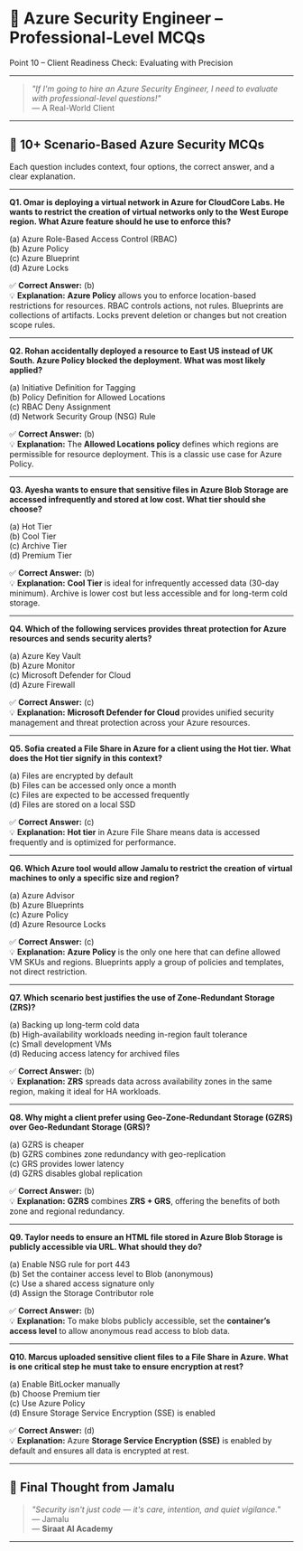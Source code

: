# 📘 Azure Security Engineer – Professional-Level MCQs

Point 10 – Client Readiness Check: Evaluating with Precision

---

> *"If I'm going to hire an Azure Security Engineer, I need to evaluate with professional-level questions!"*  
> — A Real-World Client

---

## 🧠 10+ Scenario-Based Azure Security MCQs

Each question includes context, four options, the correct answer, and a clear explanation.

---

**Q1. Omar is deploying a virtual network in Azure for CloudCore Labs. He wants to restrict the creation of virtual networks only to the West Europe region. What Azure feature should he use to enforce this?**

(a) Azure Role-Based Access Control (RBAC)  
(b) Azure Policy  
(c) Azure Blueprint  
(d) Azure Locks  

✅ **Correct Answer:** (b)  
💡 **Explanation:** **Azure Policy** allows you to enforce location-based restrictions for resources. RBAC controls actions, not rules. Blueprints are collections of artifacts. Locks prevent deletion or changes but not creation scope rules.

---

**Q2. Rohan accidentally deployed a resource to East US instead of UK South. Azure Policy blocked the deployment. What was most likely applied?**

(a) Initiative Definition for Tagging  
(b) Policy Definition for Allowed Locations  
(c) RBAC Deny Assignment  
(d) Network Security Group (NSG) Rule  

✅ **Correct Answer:** (b)  
💡 **Explanation:** The **Allowed Locations policy** defines which regions are permissible for resource deployment. This is a classic use case for Azure Policy.

---

**Q3. Ayesha wants to ensure that sensitive files in Azure Blob Storage are accessed infrequently and stored at low cost. What tier should she choose?**

(a) Hot Tier  
(b) Cool Tier  
(c) Archive Tier  
(d) Premium Tier  

✅ **Correct Answer:** (b)  
💡 **Explanation:** **Cool Tier** is ideal for infrequently accessed data (30-day minimum). Archive is lower cost but less accessible and for long-term cold storage.

---

**Q4. Which of the following services provides threat protection for Azure resources and sends security alerts?**

(a) Azure Key Vault  
(b) Azure Monitor  
(c) Microsoft Defender for Cloud  
(d) Azure Firewall  

✅ **Correct Answer:** (c)  
💡 **Explanation:** **Microsoft Defender for Cloud** provides unified security management and threat protection across your Azure resources.

---

**Q5. Sofia created a File Share in Azure for a client using the Hot tier. What does the Hot tier signify in this context?**

(a) Files are encrypted by default  
(b) Files can be accessed only once a month  
(c) Files are expected to be accessed frequently  
(d) Files are stored on a local SSD  

✅ **Correct Answer:** (c)  
💡 **Explanation:** **Hot tier** in Azure File Share means data is accessed frequently and is optimized for performance.

---

**Q6. Which Azure tool would allow Jamalu to restrict the creation of virtual machines to only a specific size and region?**

(a) Azure Advisor  
(b) Azure Blueprints  
(c) Azure Policy  
(d) Azure Resource Locks  

✅ **Correct Answer:** (c)  
💡 **Explanation:** **Azure Policy** is the only one here that can define allowed VM SKUs and regions. Blueprints apply a group of policies and templates, not direct restriction.

---

**Q7. Which scenario best justifies the use of Zone-Redundant Storage (ZRS)?**

(a) Backing up long-term cold data  
(b) High-availability workloads needing in-region fault tolerance  
(c) Small development VMs  
(d) Reducing access latency for archived files  

✅ **Correct Answer:** (b)  
💡 **Explanation:** **ZRS** spreads data across availability zones in the same region, making it ideal for HA workloads.

---

**Q8. Why might a client prefer using Geo-Zone-Redundant Storage (GZRS) over Geo-Redundant Storage (GRS)?**

(a) GZRS is cheaper  
(b) GZRS combines zone redundancy with geo-replication  
(c) GRS provides lower latency  
(d) GZRS disables global replication  

✅ **Correct Answer:** (b)  
💡 **Explanation:** **GZRS** combines **ZRS + GRS**, offering the benefits of both zone and regional redundancy.

---

**Q9. Taylor needs to ensure an HTML file stored in Azure Blob Storage is publicly accessible via URL. What should they do?**

(a) Enable NSG rule for port 443  
(b) Set the container access level to Blob (anonymous)  
(c) Use a shared access signature only  
(d) Assign the Storage Contributor role  

✅ **Correct Answer:** (b)  
💡 **Explanation:** To make blobs publicly accessible, set the **container’s access level** to allow anonymous read access to blob data.

---

**Q10. Marcus uploaded sensitive client files to a File Share in Azure. What is one critical step he must take to ensure encryption at rest?**

(a) Enable BitLocker manually  
(b) Choose Premium tier  
(c) Use Azure Policy  
(d) Ensure Storage Service Encryption (SSE) is enabled  

✅ **Correct Answer:** (d)  
💡 **Explanation:** Azure **Storage Service Encryption (SSE)** is enabled by default and ensures all data is encrypted at rest.

---

## 🧭 Final Thought from Jamalu

> _"Security isn't just code — it's care, intention, and quiet vigilance."_  
> — Jamalu  
> — **Siraat AI Academy**

---
